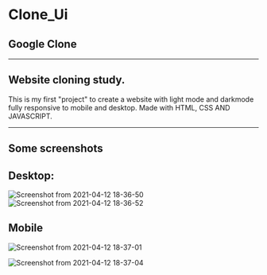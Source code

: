 # Clone_Ui
## Google Clone
___

## Website cloning study.
This is my first "project" to create a website with light mode and darkmode fully responsive to mobile and desktop. Made with HTML, CSS AND JAVASCRIPT.
____
## Some screenshots
## Desktop:
 
 ![Screenshot from 2021-04-12 18-36-50](https://user-images.githubusercontent.com/81437413/114466140-6ffee780-9bbe-11eb-8bfd-e5ef6c5d0618.png) ![Screenshot from 2021-04-12 18-36-52](https://user-images.githubusercontent.com/81437413/114466161-768d5f00-9bbe-11eb-9830-89b627992af0.png)

## Mobile

![Screenshot from 2021-04-12 18-37-01](https://user-images.githubusercontent.com/81437413/114466203-85741180-9bbe-11eb-837c-68d464985c20.png)

  ![Screenshot from 2021-04-12 18-37-04](https://user-images.githubusercontent.com/81437413/114466215-8b69f280-9bbe-11eb-8cdb-9dcee598bbab.png)
